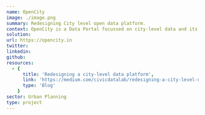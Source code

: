 ```yaml
---
name: OpenCity
image: ./image.png
summary: Redesigning City level open data platform.
context: OpenCity is a Data Portal focussed on city-level data and its usage.  The platform is for citizens and civil society to help bring visibility and transparency into local governance. Currently, there are 534 Datasets and 1323 Documents hosted on the platform and continuously growing covering cities like Bengaluru, Chennai etc. On average, there are over 60K users using the platform on a monthly basis.
solution:
url: https://opencity.in
twitter:
linkedin:
github:
resources:
  - {
      title: 'Redesigning a city-level data platform',
      link: 'https://medium.com/civicdatalab/redesigning-a-city-level-data-platform-73b08b4f9510',
      type: 'Blog'
    }
sector: Urban Planning
type: project
---
```

